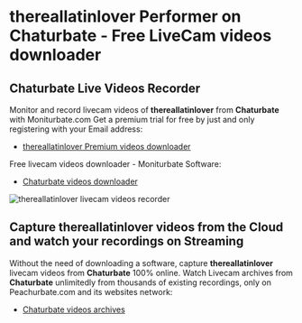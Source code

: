 # thereallatinlover Performer on Chaturbate - Free LiveCam videos downloader

## Chaturbate Live Videos Recorder

Monitor and record livecam videos of **thereallatinlover** from **Chaturbate** with Moniturbate.com
Get a premium trial for free by just and only registering with your Email address:
* [thereallatinlover Premium videos downloader](https://moniturbate.com/request-demo-licence-key.html)

Free livecam videos downloader - Moniturbate Software:
* [Chaturbate videos downloader](https://moniturbate.com/moniturbate-download-software.html)

![thereallatinlover livecam videos recorder](https://peachurnet.com/templates/moniturbate-software.png)


## Capture thereallatinlover videos from the Cloud and watch your recordings on Streaming

Without the need of downloading a software, capture **thereallatinlover** livecam videos from **Chaturbate** 100% online.
Watch Livecam archives from **Chaturbate** unlimitedly from thousands of existing recordings, only on Peachurbate.com and its websites network:
* [Chaturbate videos archives](https://peachurnet.com/)